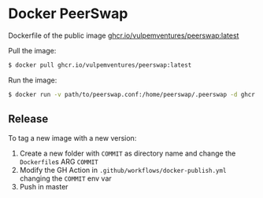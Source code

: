 # Docker PeerSwap

Dockerfile of the public image [ghcr.io/vulpemventures/peerswap:latest](https://github.com/orgs/vulpemventures/packages/container/package/peerswap)

Pull the image:

```bash
$ docker pull ghcr.io/vulpemventures/peerswap:latest
```

Run the image:

```bash
$ docker run -v path/to/peerswap.conf:/home/peerswap/.peerswap -d ghcr.io/vulpemventures/peerswap:latest
```

## Release

To tag a new image with a new version:

1) Create a new folder with `COMMIT` as directory name and change the `Dockerfile`s ARG `COMMIT`
2) Modify the GH Action in `.github/workflows/docker-publish.yml` changing the `COMMIT` env var
3) Push in master